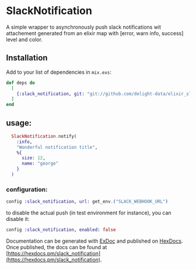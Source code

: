 # SlackNotification

A simple wrapper to asynchronously push slack notifications wit attachement generated from an elixir map with [error, warn info, success] level and color.

## Installation

Add to your list of dependencies in `mix.exs`:

```elixir
def deps do
  [
    {:slack_notification, git: "git://github.com/delight-data/elixir_slack_notification.git", tag: "v1.0.1"}
  ]
end
```

## usage:

```elixir
  SlackNotification.notify(
    :info,
    "Wonderful notification title",
    %{
      size: 12,
      name: "george"
    }
  )
```

### configuration:

```elixir
config :slack_notification, url: get_env.("SLACK_WEBHOOK_URL")
```

to disable the actual push (in test environment for instance), you can disable it:

```elixir
config :slack_notification, enabled: false
```


Documentation can be generated with [ExDoc](https://github.com/elixir-lang/ex_doc)
and published on [HexDocs](https://hexdocs.pm). Once published, the docs can
be found at [https://hexdocs.pm/slack_notification](https://hexdocs.pm/slack_notification).
